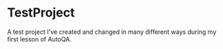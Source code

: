 # TestProject

A test project I've created and changed in many different ways during my first lesson 
of 
AutoQA.
